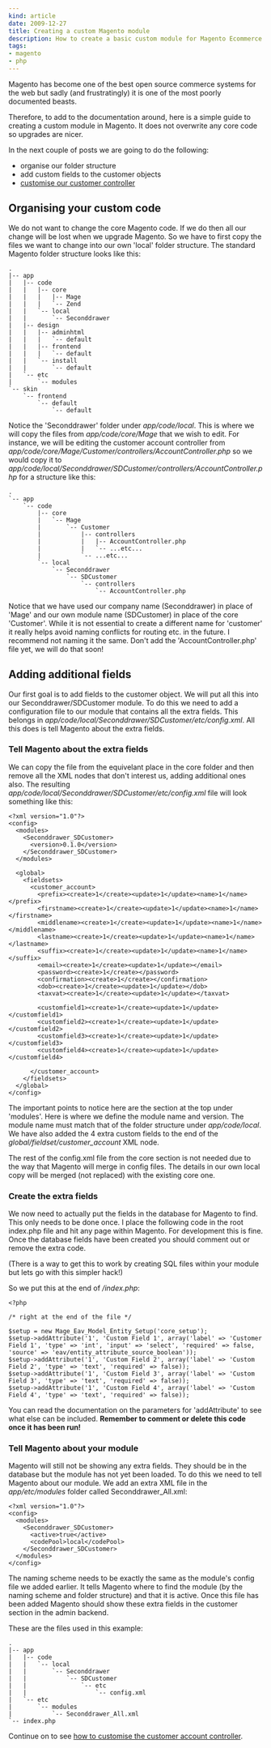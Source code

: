```yaml
---
kind: article
date: 2009-12-27
title: Creating a custom Magento module
description: How to create a basic custom module for Magento Ecommerce using Magento 1.4
tags:
- magento
- php
---
```

Magento has become one of the best open source commerce systems for the web but
sadly (and frustratingly) it is one of the most poorly documented beasts.

Therefore, to add to the documentation around, here is a simple guide to
creating a custom module in Magento. It does not overwrite any core code so
upgrades are nicer.

In the next couple of posts we are going to do the following:

- organise our folder structure
- add custom fields to the customer objects
- [customise our customer controller](/articles/customising-magento-controllers/)

## Organising your custom code

We do not want to change the core Magento code. If we do then all our change
will be lost when we upgrade Magento. So we have to first copy the files we
want to change into our own 'local' folder structure. The standard Magento
folder structure looks like this:

    .
    |-- app
    |   |-- code
    |   |   |-- core
    |   |   |   |-- Mage
    |   |   |   `-- Zend
    |   |   `-- local
    |   |       `-- Seconddrawer
    |   |-- design
    |   |   |-- adminhtml
    |   |   |   `-- default
    |   |   |-- frontend
    |   |   |   `-- default
    |   |   `-- install
    |   |       `-- default
    |   `-- etc
    |       `-- modules
    `-- skin
        `-- frontend
            `-- default
                `-- default

Notice the 'Seconddrawer' folder under _app/code/local_. This is where we will
copy the files from _app/code/core/Mage_ that we wish to edit. For instance, we
will be editing the customer account controller from
_app/code/core/Mage/Customer/controllers/AccountController.php_ so we would
copy it to
_app/code/local/Seconddrawer/SDCustomer/controllers/AccountController.php_ for
a structure like this:

    .
    `-- app
        `-- code
            |-- core
            |   `-- Mage
            |       `-- Customer
            |           |-- controllers
            |           |   |-- AccountController.php
            |           |   `-- ...etc...
            |           `-- ...etc...
            `-- local
                `-- Seconddrawer
                    `-- SDCustomer
                        `-- controllers
                            `-- AccountController.php

Notice that we have used our company name (Seconddrawer) in place of 'Mage' and
our own module name (SDCustomer) in place of the core 'Customer'. While it is
not essential to create a different name for 'customer' it really helps avoid
naming conflicts for routing etc. in the future. I recommend not naming it the
same. Don\'t add the 'AccountController.php' file yet, we will do that soon!

## Adding additional fields

Our first goal is to add fields to the customer object. We will put all this
into our Seconddrawer/SDCustomer module. To do this we need to add a
configuration file to our module that contains all the extra fields. This
belongs in _app/code/local/Seconddrawer/SDCustomer/etc/config.xml_. All this
does is tell Magento about the extra fields.

### Tell Magento about the extra fields

We can copy the file from the equivelant place in the core folder and then
remove all the XML nodes that don't interest us, adding additional ones also.
The resulting _app/code/local/Seconddrawer/SDCustomer/etc/config.xml_ file will
look something like this:

    <?xml version="1.0"?>
    <config>
      <modules>
        <Seconddrawer_SDCustomer>
          <version>0.1.0</version>
        </Seconddrawer_SDCustomer>
      </modules>

      <global>
        <fieldsets>
          <customer_account>
            <prefix><create>1</create><update>1</update><name>1</name></prefix>
            <firstname><create>1</create><update>1</update><name>1</name></firstname>
            <middlename><create>1</create><update>1</update><name>1</name></middlename>
            <lastname><create>1</create><update>1</update><name>1</name></lastname>
            <suffix><create>1</create><update>1</update><name>1</name></suffix>
            <email><create>1</create><update>1</update></email>
            <password><create>1</create></password>
            <confirmation><create>1</create></confirmation>
            <dob><create>1</create><update>1</update></dob>
            <taxvat><create>1</create><update>1</update></taxvat>

            <customfield1><create>1</create><update>1</update></customfield1>
            <customfield2><create>1</create><update>1</update></customfield2>
            <customfield3><create>1</create><update>1</update></customfield3>
            <customfield4><create>1</create><update>1</update></customfield4>

          </customer_account>
        </fieldsets>
      </global>
    </config>

The important points to notice here are the section at the top under 'modules'.
Here is where we define the module name and version. The module name must match
that of the folder structure under _app/code/local_. We have also added the 4
extra custom fields to the end of the _global/fieldset/customer_account_ XML
node.

The rest of the config.xml file from the core section is not needed due to the
way that Magento will merge in config files. The details in our own local copy
will be merged (not replaced) with the existing core one.

### Create the extra fields

We now need to actually put the fields in the database for Magento to find.
This only needs to be done once. I place the following code in the root
index.php file and hit any page within Magento. For development this is fine.
Once the database fields have been created you should comment out or remove the
extra code.

(There is a way to get this to work by creating SQL files within your module
but lets go with this simpler hack!)

So we put this at the end of _/index.php_:

    <?php

    /* right at the end of the file */

    $setup = new Mage_Eav_Model_Entity_Setup('core_setup');
    $setup->addAttribute('1', 'Custom Field 1', array('label' => 'Customer Field 1', 'type' => 'int', 'input' => 'select', 'required' => false, 'source' => 'eav/entity_attribute_source_boolean'));
    $setup->addAttribute('1', 'Custom Field 2', array('label' => 'Custom Field 2', 'type' => 'text', 'required' => false));
    $setup->addAttribute('1', 'Custom Field 3', array('label' => 'Custom Field 3', 'type' => 'text', 'required' => false));
    $setup->addAttribute('1', 'Custom Field 4', array('label' => 'Custom Field 4', 'type' => 'text', 'required' => false));

You can read the documentation on the parameters for 'addAttribute' to see what
else can be included. **Remember to comment or delete this code once it has
been run!**

### Tell Magento about your module

Magento will still not be showing any extra fields. They should be in the
database but the module has not yet been loaded. To do this we need to tell
Magento about our module. We add an extra XML file in the _app/etc/modules_
folder called Seconddrawer_All.xml:

    <?xml version="1.0"?>
    <config>
      <modules>
        <Seconddrawer_SDCustomer>
          <active>true</active>
          <codePool>local</codePool>
        </Seconddrawer_SDCustomer>
      </modules>
    </config>

The naming scheme needs to be exactly the same as the module\'s config file we
added earlier. It tells Magento where to find the module (by the naming scheme
and folder structure) and that it is active. Once this file has been added
Magento should show these extra fields in the customer section in the admin
backend.

These are the files used in this example:

    .
    |-- app
    |   |-- code
    |   |   `-- local
    |   |       `-- Seconddrawer
    |   |           `-- SDCustomer
    |   |               `-- etc
    |   |                   `-- config.xml
    |   `-- etc
    |       `-- modules
    |           `-- Seconddrawer_All.xml
    `-- index.php

Continue on to see [how to customise the customer account
controller](/articles/customising-magento-controllers/).
